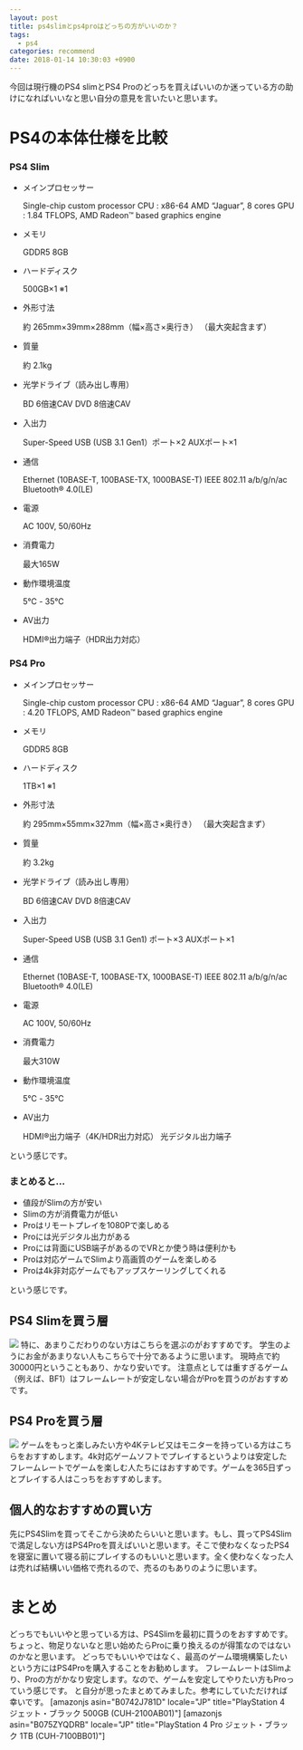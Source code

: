 ```yaml
---
layout: post
title: ps4slimとps4proはどっちの方がいいのか？
tags:
  - ps4
categories: recommend
date: 2018-01-14 10:30:03 +0900
---
```


今回は現行機のPS4 slimとPS4 Proのどっちを買えばいいのか迷っている方の助けになればいいなと思い自分の意見を言いたいと思います。

PS4の本体仕様を比較
===========

### PS4 Slim

*   メインプロセッサー
    
    Single-chip custom processor CPU : x86-64 AMD “Jaguar”, 8 cores GPU : 1.84 TFLOPS, AMD Radeon™ based graphics engine
    
*   メモリ
    
    GDDR5 8GB
    
*   ハードディスク
    
    500GB×1 ※1
    
*   外形寸法
    
    約 265mm×39mm×288mm（幅×高さ×奥行き） （最大突起含まず）
    
*   質量
    
    約 2.1kg
    
*   光学ドライブ（読み出し専用）
    
    BD 6倍速CAV DVD 8倍速CAV
    
*   入出力
    
    Super-Speed USB (USB 3.1 Gen1）ポート×2 AUXポート×1
    
*   通信
    
    Ethernet (10BASE-T, 100BASE-TX, 1000BASE-T) IEEE 802.11 a/b/g/n/ac Bluetooth® 4.0(LE)
    
*   電源
    
    AC 100V, 50/60Hz
    
*   消費電力
    
    最大165W
    
*   動作環境温度
    
    5℃ - 35℃
    
*   AV出力
    
    HDMI®出力端子（HDR出力対応）
    

### PS4 Pro

*   メインプロセッサー
    
    Single-chip custom processor CPU : x86-64 AMD “Jaguar”, 8 cores GPU : 4.20 TFLOPS, AMD Radeon™ based graphics engine
    
*   メモリ
    
    GDDR5 8GB
    
*   ハードディスク
    
    1TB×1 ※1
    
*   外形寸法
    
    約 295mm×55mm×327mm（幅×高さ×奥行き） （最大突起含まず）
    
*   質量
    
    約 3.2kg
    
*   光学ドライブ（読み出し専用）
    
    BD 6倍速CAV DVD 8倍速CAV
    
*   入出力
    
    Super-Speed USB (USB 3.1 Gen1) ポート×3 AUXポート×1
    
*   通信
    
    Ethernet (10BASE-T, 100BASE-TX, 1000BASE-T) IEEE 802.11 a/b/g/n/ac Bluetooth® 4.0(LE)
    
*   電源
    
    AC 100V, 50/60Hz
    
*   消費電力
    
    最大310W
    
*   動作環境温度
    
    5℃ - 35℃
    
*   AV出力
    
    HDMI®出力端子（4K/HDR出力対応） 光デジタル出力端子
    

という感じです。

### まとめると...

*   値段がSlimの方が安い
*   Slimの方が消費電力が低い
*   Proはリモートプレイを1080Pで楽しめる
*   Proには光デジタル出力がある
*   Proには背面にUSB端子があるのでVRとか使う時は便利かも
*   Proは対応ゲームでSlimより高画質のゲームを楽しめる
*   Proは4k非対応ゲームでもアップスケーリングしてくれる

という感じです。

PS4 Slimを買う層
------------

![](../../../../images/game/hard/ps4slim.png) 特に、あまりこだわりのない方はこちらを選ぶのがおすすめです。 学生のようにお金があまりない人もこちらで十分であるように思います。 現時点で約30000円ということもあり、かなり安いです。 注意点としては重すぎるゲーム（例えば、BF1）はフレームレートが安定しない場合がProを買うのがおすすめです。

PS4 Proを買う層
-----------

![](../../../../images/game/hard/ps4pro.png) ゲームをもっと楽しみたい方や4Kテレビ又はモニターを持っている方はこちらをおすすめします。4k対応ゲームソフトでプレイするというよりは安定したフレームレートでゲームを楽しむ人たちにはおすすめです。ゲームを365日ずっとプレイする人はこっちをおすすめします。

個人的なおすすめの買い方
------------

先にPS4Slimを買ってそこから決めたらいいと思います。もし、買ってPS4Slimで満足しない方はPS4Proを買えばいいと思います。そこで使わなくなったPS4を寝室に置いて寝る前にプレイするのもいいと思います。全く使わなくなった人は売れば結構いい価格で売れるので、売るのもありのように思います。

まとめ
===

どっちでもいいやと思っている方は、PS4Slimを最初に買うのをおすすめです。 ちょっと、物足りないなと思い始めたらProに乗り換えるのが得策なのではないのかなと思います。 どっちでもいいやではなく、最高のゲーム環境構築したいという方にはPS4Proを購入することをお勧めします。 フレームレートはSlimより、Proの方がかなり安定します。なので、ゲームを安定してやりたい方もProっていう感じです。 と自分が思ったまとめてみました。参考にしていただければ幸いです。 \[amazonjs asin="B0742J781D" locale="JP" title="PlayStation 4 ジェット・ブラック 500GB (CUH-2100AB01)"\] \[amazonjs asin="B075ZYQDRB" locale="JP" title="PlayStation 4 Pro ジェット・ブラック 1TB (CUH-7100BB01)"\]
